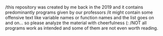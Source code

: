 /this repository was created by me back in the 2019 and it contains predominantly programs given by our professors
/it might contain some offensive text like variable names or function names and the list goes on and on... so please analyze the material with cheerfulness (:
/NOT all programs work as intended and some of them are not even worth reading.
